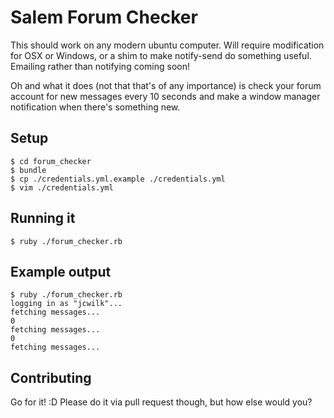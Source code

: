 Salem Forum Checker
============

This should work on any modern ubuntu computer. Will require modification for OSX or Windows, or a shim to make notify-send do something useful. Emailing rather than notifying coming soon!

Oh and what it does (not that that's of any importance) is check your forum account for new messages every 10 seconds and make a window manager notification when there's something new.

Setup
-----------
```
$ cd forum_checker
$ bundle
$ cp ./credentials.yml.example ./credentials.yml
$ vim ./credentials.yml
```

Running it
-----------
```
$ ruby ./forum_checker.rb
```

Example output
-----------
```
$ ruby ./forum_checker.rb
logging in as "jcwilk"...
fetching messages...
0
fetching messages...
0
fetching messages...
```

Contributing
-----------
Go for it! :D Please do it via pull request though, but how else would you?
